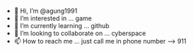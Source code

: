 - 👋 Hi, I’m @agung1991
- 👀 I’m interested in ... game
- 🌱 I’m currently learning ... github
- 💞️ I’m looking to collaborate on ... cyberspace
- 📫 How to reach me ... just call me in phone number --> 911

<!---
agung1991/agung1991 is a ✨ special ✨ repository because its `README.md` (this file) appears on your GitHub profile.
You can click the Preview link to take a look at your changes.
--->
